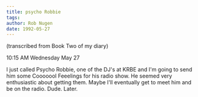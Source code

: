 ```yaml
---
title: psycho Robbie
tags: 
author: Rob Nugen
date: 1992-05-27
---
```


<p class=note>(transcribed from Book Two of my diary)

<p class=date>10:15 AM Wednesday May 27

<p>I just called Psycho Robbie, one of the DJ's at KRBE and I'm going
to send him some Cooooool Feeelings for his radio show.  He seemed
very enthusiastic about getting them.  Maybe I'll eventually get to
meet him and be on the radio.  Dude.  Later.
